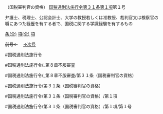 （国税審判官の資格）
[国税通則法施行令第３１条第１項](国税通則法施行＿令＿第３１条第１項)第１号

弁護士、税理士、公認会計士、大学の教授若しくは准教授、裁判官又は検察官の職にあつた経歴を有する者で、国税に関する学識経験を有するもの

[条(全)](国税通則法施行＿令＿第３１条_.md)    [項(全)](国税通則法施行＿令＿第３１条第１項_.md)    [項](国税通則法施行＿令＿第３１条第１項.md)

~~前号←~~　  [→次号](国税通則法施行＿令＿第３１条第１項第２号.md)

#国税通則法施行令

#国税通則法施行令/_第８章不服審査

#国税通則法施行令/_第８章不服審査/第３１条（国税審判官の資格）

#国税通則法施行令/第３１条（国税審判官の資格）

#国税通則法施行令/第３１条（国税審判官の資格）/第１項

#国税通則法施行令/第３１条（国税審判官の資格）/第１項/第１号

